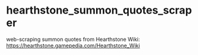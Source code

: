 # hearthstone_summon_quotes_scraper
web-scraping summon quotes from Hearthstone Wiki: https://hearthstone.gamepedia.com/Hearthstone_Wiki
